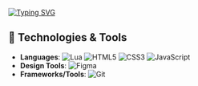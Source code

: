 [![Typing SVG](https://readme-typing-svg.herokuapp.com?font=Clash+Display&weight=700&size=50&pause=1000&color=4F27DE&background=FF000000&center=true&vCenter=true&repeat=false&width=600&lines=EGZXTIC)](https://git.io/typing-svg)

## 🔧 Technologies & Tools
- **Languages**: ![Lua](https://img.shields.io/badge/Lua-2C2D72?style=for-the-badge&logo=lua&logoColor=white) ![HTML5](https://img.shields.io/badge/HTML5-E34F26?style=for-the-badge&logo=html5&logoColor=white) ![CSS3](https://img.shields.io/badge/CSS3-1572B6?style=for-the-badge&logo=css3&logoColor=white) ![JavaScript](https://img.shields.io/badge/JavaScript-323330?style=for-the-badge&logo=javascript&logoColor=F7DF1E)
- **Design Tools**: ![Figma](https://img.shields.io/badge/Figma-F24E1E?style=for-the-badge&logo=figma&logoColor=white)
- **Frameworks/Tools**: ![Git](https://img.shields.io/badge/Git-F05032?style=for-the-badge&logo=git&logoColor=white)
